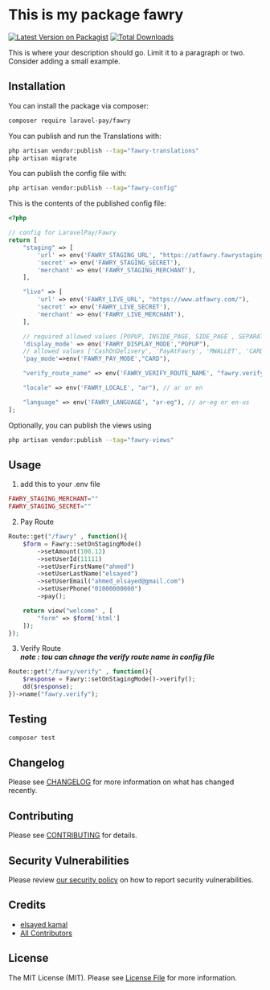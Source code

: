 # This is my package fawry

[![Latest Version on Packagist](https://img.shields.io/packagist/v/laravel-pay/fawry.svg?style=flat-square)](https://packagist.org/packages/laravel-pay/fawry)
[![Total Downloads](https://img.shields.io/packagist/dt/laravel-pay/fawry.svg?style=flat-square)](https://packagist.org/packages/laravel-pay/fawry)

This is where your description should go. Limit it to a paragraph or two. Consider adding a small example.

## Installation

You can install the package via composer:

```bash
composer require laravel-pay/fawry
```

You can publish and run the Translations with:

```bash
php artisan vendor:publish --tag="fawry-translations"
php artisan migrate
```

You can publish the config file with:

```bash
php artisan vendor:publish --tag="fawry-config"
```

This is the contents of the published config file:

```php
<?php

// config for LaravelPay/Fawry
return [
    "staging" => [
        'url' => env('FAWRY_STAGING_URL', "https://atfawry.fawrystaging.com/"),
        'secret' => env('FAWRY_STAGING_SECRET'),
        'merchant' => env('FAWRY_STAGING_MERCHANT'),
    ],

    "live" => [
        'url' => env('FAWRY_LIVE_URL', "https://www.atfawry.com/"),
        'secret' => env('FAWRY_LIVE_SECRET'),
        'merchant' => env('FAWRY_LIVE_MERCHANT'),
    ],

    // required allowed values [POPUP, INSIDE_PAGE, SIDE_PAGE , SEPARATED]
    'display_mode' => env('FAWRY_DISPLAY_MODE',"POPUP"),
    // allowed values ['CashOnDelivery', 'PayAtFawry', 'MWALLET', 'CARD' , 'VALU']
    'pay_mode'=>env('FAWRY_PAY_MODE',"CARD"),

    "verify_route_name" => env('FAWRY_VERIFY_ROUTE_NAME', "fawry.verify"),

    "locale" => env('FAWRY_LOCALE', "ar"), // ar or en

    "language" => env('FAWRY_LANGUAGE', "ar-eg"), // ar-eg or en-us
];

```

Optionally, you can publish the views using

```bash
php artisan vendor:publish --tag="fawry-views"
```

## Usage


1. add this to your .env file
```php
FAWRY_STAGING_MERCHANT=""
FAWRY_STAGING_SECRET=""
```
2. Pay Route
```php
Route::get("/fawry" , function(){
    $form = Fawry::setOnStagingMode()
        ->setAmount(100.12)
        ->setUserId(11111)
        ->setUserFirstName("ahmed")
        ->setUserLastName("elsayed")
        ->setUserEmail("ahmed_elsayed@gmail.com")
        ->setUserPhone("01000000000")
        ->pay();

    return view("welcome" , [
        "form" => $form['html']
    ]);
});
```

3. Verify Route <br>
**_note : tou can chnage the verify route name in config file_**

```php
Route::get("/fawry/verify" , function(){
    $response = Fawry::setOnStagingMode()->verify();
    dd($response);
})->name("fawry.verify");

```

## Testing

```bash
composer test
```

## Changelog

Please see [CHANGELOG](CHANGELOG.md) for more information on what has changed recently.

## Contributing

Please see [CONTRIBUTING](CONTRIBUTING.md) for details.

## Security Vulnerabilities

Please review [our security policy](../../security/policy) on how to report security vulnerabilities.

## Credits

- [elsayed kamal](https://github.com/laravel-pay)
- [All Contributors](../../contributors)

## License

The MIT License (MIT). Please see [License File](LICENSE.md) for more information.
